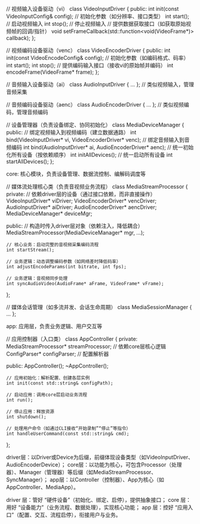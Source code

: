 // 视频输入设备驱动（vi）
class VideoInputDriver {
public:
    int init(const VideoInputConfig& config); // 初始化参数（如分辨率、接口类型）
    int start(); // 启动视频输入
    int stop();  // 停止视频输入
    // 提供数据获取接口（如获取原始视频帧的回调/指针）
    void setFrameCallback(std::function<void(VideoFrame*)> callback);
};

// 视频编码设备驱动（venc）
class VideoEncoderDriver {
public:
    int init(const VideoEncodeConfig& config); // 初始化参数（如编码格式、码率）
    int start(); 
    int stop();
    // 提供编码输入接口（接收vi的原始帧并编码）
    int encodeFrame(VideoFrame* frame);
};

// 音频输入设备驱动（ai）
class AudioInputDriver { ... }; // 类似视频输入，管理音频采集

// 音频编码设备驱动（aenc）
class AudioEncoderDriver { ... }; // 类似视频编码，管理音频编码

// 设备管理器（负责设备绑定、协同初始化）
class MediaDeviceManager {
public:
    // 绑定视频输入到视频编码（建立数据通路）
    int bind(VideoInputDriver* vi, VideoEncoderDriver* venc);
    // 绑定音频输入到音频编码
    int bind(AudioInputDriver* ai, AudioEncoderDriver* aenc);
    // 统一初始化所有设备（按依赖顺序）
    int initAllDevices();
    // 统一启动所有设备
    int startAllDevices();
};



core: 核心模块，负责设备管理、数据流控制、编解码调度等

// 媒体流处理核心类（负责音视频业务流程）
class MediaStreamProcessor {
private:
    // 依赖driver层的设备（通过接口依赖，而非直接操作）
    VideoInputDriver* viDriver;
    VideoEncoderDriver* vencDriver;
    AudioInputDriver* aiDriver;
    AudioEncoderDriver* aencDriver;
    MediaDeviceManager* deviceMgr;

public:
    // 构造时传入driver层对象（依赖注入，降低耦合）
    MediaStreamProcessor(MediaDeviceManager* mgr, ...);
    
    // 核心业务：启动完整的音视频采集编码流程
    int startStream();
    
    // 业务逻辑：动态调整编码参数（如网络差时降低码率）
    int adjustEncodeParams(int bitrate, int fps);
    
    // 业务逻辑：音视频同步处理
    int syncAudioVideo(AudioFrame* aFrame, VideoFrame* vFrame);
};

// 媒体会话管理（如多流并发、会话生命周期）
class MediaSessionManager { ... };



app: 应用层，负责业务逻辑、用户交互等

// 应用控制器（入口类）
class AppController {
private:
    MediaStreamProcessor* streamProcessor; // 依赖core层核心逻辑
    ConfigParser* configParser; // 配置解析器

public:
    AppController();
    ~AppController();
    
    // 应用初始化：解析配置、创建各层实例
    int init(const std::string& configPath);
    
    // 启动应用：调用core层启动业务流程
    int run();
    
    // 停止应用：释放资源
    int shutdown();
    
    // 处理用户命令（如通过CLI接收“开始录制”“停止”等指令）
    int handleUserCommand(const std::string& cmd);
};


driver层：以Driver或Device为后缀，前缀体现设备类型（如VideoInputDriver、AudioEncoderDevice）；
core层：以功能为核心，可包含Processor（处理器）、Manager（管理器）等后缀（如MediaStreamProcessor、SyncManager）；
app层：以Controller（控制器）、App为核心（如AppController、MediaApp）。



driver 层：管好 “硬件设备”（初始化、绑定、启停），提供抽象接口；
core 层：用好 “设备能力”（业务流程、数据处理），实现核心功能；
app 层：控好 “应用入口”（配置、交互、流程启停），衔接用户与业务。